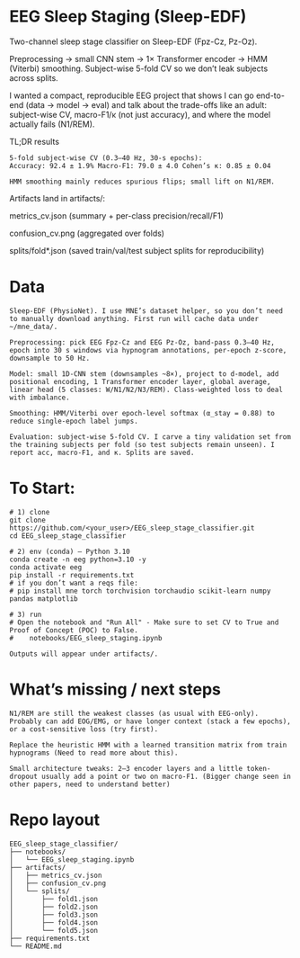 # EEG Sleep Staging (Sleep-EDF)

Two-channel sleep stage classifier on Sleep-EDF (Fpz-Cz, Pz-Oz).

Preprocessing → small CNN stem → 1× Transformer encoder → HMM (Viterbi) smoothing. Subject-wise 5-fold CV so we don’t leak subjects across splits.

I wanted a compact, reproducible EEG project that shows I can go end-to-end (data → model → eval) and talk about the trade-offs like an adult: subject-wise CV, macro-F1/κ (not just accuracy), and where the model actually fails (N1/REM).

TL;DR results

    5-fold subject-wise CV (0.3–40 Hz, 30-s epochs):
    Accuracy: 92.4 ± 1.9% Macro-F1: 79.0 ± 4.0 Cohen’s κ: 0.85 ± 0.04

    HMM smoothing mainly reduces spurious flips; small lift on N1/REM.

Artifacts land in artifacts/:

metrics_cv.json (summary + per-class precision/recall/F1)

confusion_cv.png (aggregated over folds)

splits/fold*.json (saved train/val/test subject splits for reproducibility)

# Data

    Sleep-EDF (PhysioNet). I use MNE’s dataset helper, so you don’t need to manually download anything. First run will cache data under ~/mne_data/.

    Preprocessing: pick EEG Fpz-Cz and EEG Pz-Oz, band-pass 0.3–40 Hz, epoch into 30 s windows via hypnogram annotations, per-epoch z-score, downsample to 50 Hz.

    Model: small 1D-CNN stem (downsamples ~8×), project to d-model, add positional encoding, 1 Transformer encoder layer, global average, linear head (5 classes: W/N1/N2/N3/REM). Class-weighted loss to deal with imbalance.

    Smoothing: HMM/Viterbi over epoch-level softmax (α_stay = 0.88) to reduce single-epoch label jumps.

    Evaluation: subject-wise 5-fold CV. I carve a tiny validation set from the training subjects per fold (so test subjects remain unseen). I report acc, macro-F1, and κ. Splits are saved.


# To Start:

    # 1) clone
    git clone https://github.com/<your_user>/EEG_sleep_stage_classifier.git
    cd EEG_sleep_stage_classifier

    # 2) env (conda) – Python 3.10
    conda create -n eeg python=3.10 -y
    conda activate eeg
    pip install -r requirements.txt
    # if you don’t want a reqs file:
    # pip install mne torch torchvision torchaudio scikit-learn numpy pandas matplotlib

    # 3) run
    # Open the notebook and "Run All" - Make sure to set CV to True and Proof of Concept (POC) to False.
    #    notebooks/EEG_sleep_staging.ipynb

    Outputs will appear under artifacts/.


# What’s missing / next steps

    N1/REM are still the weakest classes (as usual with EEG-only). Probably can add EOG/EMG, or have longer context (stack a few epochs), or a cost-sensitive loss (try first).

    Replace the heuristic HMM with a learned transition matrix from train hypnograms (Need to read more about this).

    Small architecture tweaks: 2–3 encoder layers and a little token-dropout usually add a point or two on macro-F1. (Bigger change seen in other papers, need to understand better)

# Repo layout

    EEG_sleep_stage_classifier/
    ├── notebooks/
    │   └── EEG_sleep_staging.ipynb
    ├── artifacts/
    │   ├── metrics_cv.json
    │   ├── confusion_cv.png
    │   └── splits/
    │       ├── fold1.json
    │       ├── fold2.json
    │       ├── fold3.json
    │       ├── fold4.json
    │       └── fold5.json
    ├── requirements.txt
    └── README.md

